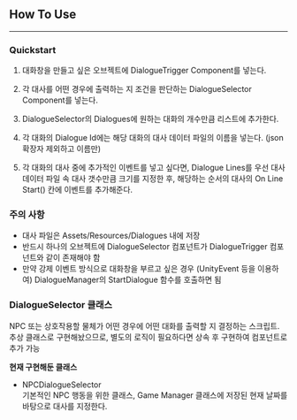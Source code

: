 ## How To Use
---
### Quickstart
1. 대화창을 만들고 싶은 오브젝트에 DialogueTrigger Component를 넣는다.

2. 각 대사를 어떤 경우에 출력하는 지 조건을 판단하는 DialogueSelector Component를 넣는다.

3. DialogueSelector의 Dialogues에 원하는 대화의 개수만큼 리스트에 추가한다.

4. 각 대화의 Dialogue Id에는 해당 대화의 대사 데이터 파일의 이름을 넣는다. (json 확장자 제외하고 이름만)

5. 각 대화의 대사 중에 추가적인 이벤트를 넣고 싶다면, Dialogue Lines를 우선 대사 데이터 파일 속 대사 갯수만큼 크기를 지정한 후, 해당하는 순서의 대사의 On Line Start() 칸에 이벤트를 추가해준다.


### 주의 사항
- 대사 파일은 Assets/Resources/Dialogues 내에 저장
- 반드시 하나의 오브젝트에 DialogueSelector 컴포넌트가 DialogueTrigger 컴포넌트와 같이 존재해야 함
- 만약 강제 이벤트 방식으로 대화창을 부르고 싶은 경우 (UnityEvent 등을 이용하여) DialogueManager의 StartDialogue 함수를 호출하면 됨

### DialogueSelector 클래스

NPC 또는 상호작용할 물체가 어떤 경우에 어떤 대화를 출력할 지 결정하는 스크립트. 추상 클래스로 구현해놨으므로, 별도의 로직이 필요하다면 상속 후 구현하여 컴포넌트로 추가 가능

**현재 구현해둔 클래스**
- NPCDialogueSelector  
기본적인 NPC 행동을 위한 클래스, Game Manager 클래스에 저장된 현재 날짜를 바탕으로 대사를 지정한다.